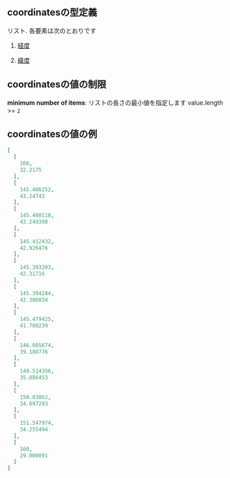 ## coordinatesの型定義

リスト. 各要素は次のとおりです

1.  [経度](line_detail-properties-登録駅リスト-駅オブジェクト路線登録-properties-ボロノイ範囲-properties-geometrypolygonlinestring-oneof-geometrylinestring-properties-linestringの座標リスト-座標点-items-経度.md "check type definition")

2.  [緯度](line_detail-properties-登録駅リスト-駅オブジェクト路線登録-properties-ボロノイ範囲-properties-geometrypolygonlinestring-oneof-geometrylinestring-properties-linestringの座標リスト-座標点-items-緯度.md "check type definition")

## coordinatesの値の制限

**minimum number of items**: リストの長さの最小値を指定します value.length >= `2`

## coordinatesの値の例

```json
[
  [
    160,
    32.2175
  ],
  [
    145.486252,
    43.24743
  ],
  [
    145.480118,
    43.249398
  ],
  [
    145.412432,
    42.926476
  ],
  [
    145.393203,
    42.31716
  ],
  [
    145.394284,
    42.306034
  ],
  [
    145.479425,
    41.700239
  ],
  [
    146.005674,
    39.188776
  ],
  [
    149.514356,
    35.886453
  ],
  [
    150.83862,
    34.697293
  ],
  [
    151.547974,
    34.255494
  ],
  [
    160,
    29.000091
  ]
]
```
